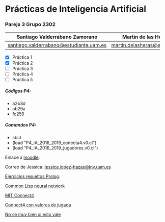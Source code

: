 # Prácticas de Inteligencia Artificial

### Pareja 3 Grupo 2302

Santiago Valderrábano Zamorano | Martín de las Heras Moreno
------------------------------ | --------------------------
santiago.valderrabano@estudiante.uam.es | martin.delasheras@estudiante.uam.es

- [x] Práctica 1
- [x] Práctica 2
- [ ] Práctica 3
- [ ] Práctica 4
- [ ] Práctica 5

##### Códigos P4:
  * a2b3d
  * ab29a
  * fc259

##### Comandos P4:
 * sbcl
 * (load "P4_IA_2018_2019_conecta4.v0.cl")
 * (load "P4_IA_2018_2019_jugadores.v0.cl")


Enlace a [moodle](https://moodle.uam.es/course/view.php?id=62174).

Correo de Jessica: jessica.lopez-hazas@inv.uam.es

[Ejercicios resueltos Prolog](http://www.ic.unicamp.br/~meidanis/courses/mc336/2009s2/prolog/problemas/).

[Common Lisp neural network](https://github.com/nicolasavru/cl-nn)

[MIT Connect4](http://web.mit.edu/sp.268/www/2010/connectFourSlides.pdf)

[Connect4 con valores de jugada](https://connect4.gamesolver.org)

[No se muy bien si esto vale](https://towardsdatascience.com/creating-the-perfect-connect-four-ai-bot-c165115557b0)

